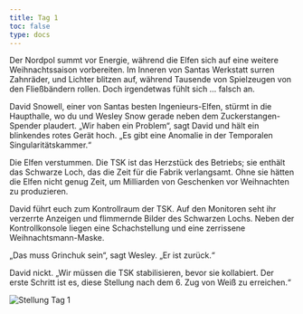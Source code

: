 ```yaml
---
title: Tag 1 
toc: false
type: docs
---
```




Der Nordpol summt vor Energie, während die Elfen sich auf eine weitere Weihnachtssaison vorbereiten. Im Inneren von Santas Werkstatt surren Zahnräder, und Lichter blitzen auf, während Tausende von Spielzeugen von den Fließbändern rollen. Doch irgendetwas fühlt sich … falsch an.

David Snowell, einer von Santas besten Ingenieurs-Elfen, stürmt in die Haupthalle, wo du und Wesley Snow gerade neben dem Zuckerstangen-Spender plaudert. „Wir haben ein Problem“, sagt David und hält ein blinkendes rotes Gerät hoch. „Es gibt eine Anomalie in der Temporalen Singularitätskammer.“

Die Elfen verstummen. Die TSK ist das Herzstück des Betriebs; sie enthält das Schwarze Loch, das die Zeit für die Fabrik verlangsamt. Ohne sie hätten die Elfen nicht genug Zeit, um Milliarden von Geschenken vor Weihnachten zu produzieren.

David führt euch zum Kontrollraum der TSK. Auf den Monitoren seht ihr verzerrte Anzeigen und flimmernde Bilder des Schwarzen Lochs. Neben der Kontrollkonsole liegen eine Schachstellung und eine zerrissene Weihnachtsmann-Maske.

„Das muss Grinchuk sein“, sagt Wesley. „Er ist zurück.“

David nickt. „Wir müssen die TSK stabilisieren, bevor sie kollabiert. Der erste Schritt ist es, diese Stellung nach dem 6. Zug von Weiß zu erreichen.“


![Stellung Tag 1](/day1.jpg "rnb1kbnr/ppp1pppp/8/3p1q2/8/5PK1/PPPPP1PP/RNBQ1BNR b kq - 0 1")
